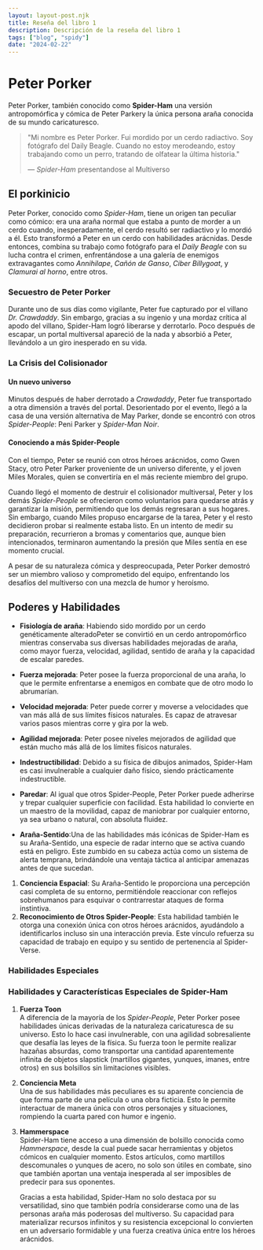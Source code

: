 ```yaml
---
layout: layout-post.njk
title: Reseña del libro 1
description: Descripción de la reseña del libro 1
tags: ["blog", "spidy"]
date: "2024-02-22"
---
```


# Peter Porker

Peter Porker, también conocido como **Spider-Ham** una versión antropomórfica y cómica de Peter Parkery la única persona araña conocida de su mundo caricaturesco.

> "Mi nombre es Peter Porker. Fui mordido por un cerdo radiactivo. Soy fotógrafo del Daily Beagle. Cuando no estoy merodeando, estoy trabajando como un perro, tratando de olfatear la última historia."
>
> ― *Spider-Ham* presentandose al Multiverso

## El porkinicio

Peter Porker, conocido como *Spider-Ham*, tiene un origen tan peculiar como cómico: era una araña normal que estaba a punto de morder a un cerdo cuando, inesperadamente, el cerdo resultó ser radiactivo y lo mordió a él. Esto transformó a Peter en un cerdo con habilidades arácnidas. Desde entonces, combina su trabajo como fotógrafo para el *Daily Beagle* con su lucha contra el crimen, enfrentándose a una galería de enemigos extravagantes como *Annihilape*, *Cañón de Ganso*, *Ciber Billygoat*, y *Clamurai al horno*, entre otros.  

### Secuestro de Peter Porker  
Durante uno de sus días como vigilante, Peter fue capturado por el villano *Dr. Crawdaddy*. Sin embargo, gracias a su ingenio y una mordaz crítica al apodo del villano, Spider-Ham logró liberarse y derrotarlo. Poco después de escapar, un portal multiversal apareció de la nada y absorbió a Peter, llevándolo a un giro inesperado en su vida.  

### La Crisis del Colisionador  
#### Un nuevo universo 
Minutos después de haber derrotado a *Crawdaddy*, Peter fue transportado a otra dimensión a través del portal. Desorientado por el evento, llegó a la casa de una versión alternativa de May Parker, donde se encontró con otros *Spider-People*: Peni Parker y *Spider-Man Noir*.  

#### Conociendo a más Spider-People  
Con el tiempo, Peter se reunió con otros héroes arácnidos, como Gwen Stacy, otro Peter Parker proveniente de un universo diferente, y el joven Miles Morales, quien se convertiría en el más reciente miembro del grupo.  

Cuando llegó el momento de destruir el colisionador multiversal, Peter y los demás *Spider-People* se ofrecieron como voluntarios para quedarse atrás y garantizar la misión, permitiendo que los demás regresaran a sus hogares. Sin embargo, cuando Miles propuso encargarse de la tarea, Peter y el resto decidieron probar si realmente estaba listo. En un intento de medir su preparación, recurrieron a bromas y comentarios que, aunque bien intencionados, terminaron aumentando la presión que Miles sentía en ese momento crucial.  

A pesar de su naturaleza cómica y despreocupada, Peter Porker demostró ser un miembro valioso y comprometido del equipo, enfrentando los desafíos del multiverso con una mezcla de humor y heroísmo.

## Poderes y Habilidades

 - **Fisiología de araña**: Habiendo sido mordido por un cerdo genéticamente alteradoPeter se convirtió en un cerdo antropomórfico mientras conservaba sus diversas habilidades mejoradas de araña, como mayor fuerza, velocidad, agilidad, sentido de araña y la capacidad de escalar paredes.

 - **Fuerza mejorada**: Peter posee la fuerza proporcional de una araña, lo que le permite enfrentarse a enemigos en combate que de otro modo lo abrumarían.

 - **Velocidad mejorada**: Peter puede correr y moverse a velocidades que van más allá de sus límites físicos naturales. Es capaz de atravesar varios pasos mientras corre y gira por la web.

 - **Agilidad mejorada**: Peter posee niveles mejorados de agilidad que están mucho más allá de los límites físicos naturales.

 - **Indestructibilidad**: Debido a su física de dibujos animados, Spider-Ham es casi invulnerable a cualquier daño físico, siendo prácticamente indestructible.

 -  **Paredar**: Al igual que otros Spider-People, Peter Porker puede adherirse y trepar cualquier superficie con facilidad. Esta habilidad lo convierte en un maestro de la movilidad, capaz de maniobrar por cualquier entorno, ya sea urbano o natural, con absoluta fluidez.

 - **Araña-Sentido**:Una de las habilidades más icónicas de Spider-Ham es su Araña-Sentido, una especie de radar interno que se activa cuando está en peligro. Este zumbido en su cabeza actúa como un sistema de alerta temprana, brindándole una ventaja táctica al anticipar amenazas antes de que sucedan.
  
  1. **Conciencia Espacial**: Su Araña-Sentido le proporciona una percepción casi completa de su entorno, permitiéndole reaccionar con reflejos sobrehumanos para esquivar o contrarrestar ataques de forma instintiva.
  2. **Reconocimiento de Otros Spider-People**: Esta habilidad también le otorga una conexión única con otros héroes arácnidos, ayudándolo a identificarlos incluso sin una interacción previa. Este vínculo refuerza su capacidad de trabajo en equipo y su sentido de pertenencia al Spider-Verse.

### Habilidades Especiales

### Habilidades y Características Especiales de Spider-Ham

1. **Fuerza Toon**  
   A diferencia de la mayoría de los *Spider-People*, Peter Porker posee habilidades únicas derivadas de la naturaleza caricaturesca de su universo. Esto lo hace casi invulnerable, con una agilidad sobresaliente que desafía las leyes de la física. Su fuerza toon le permite realizar hazañas absurdas, como transportar una cantidad aparentemente infinita de objetos slapstick (martillos gigantes, yunques, imanes, entre otros) en sus bolsillos sin limitaciones visibles.

2. **Conciencia Meta**  
   Una de sus habilidades más peculiares es su aparente conciencia de que forma parte de una película o una obra ficticia. Esto le permite interactuar de manera única con otros personajes y situaciones, rompiendo la cuarta pared con humor e ingenio.

3. **Hammerspace**  
   Spider-Ham tiene acceso a una dimensión de bolsillo conocida como *Hammerspace*, desde la cual puede sacar herramientas y objetos cómicos en cualquier momento. Estos artículos, como martillos descomunales o yunques de acero, no solo son útiles en combate, sino que también aportan una ventaja inesperada al ser imposibles de predecir para sus oponentes.  
   
   Gracias a esta habilidad, Spider-Ham no solo destaca por su versatilidad, sino que también podría considerarse como una de las personas araña más poderosas del multiverso. Su capacidad para materializar recursos infinitos y su resistencia excepcional lo convierten en un adversario formidable y una fuerza creativa única entre los héroes arácnidos.